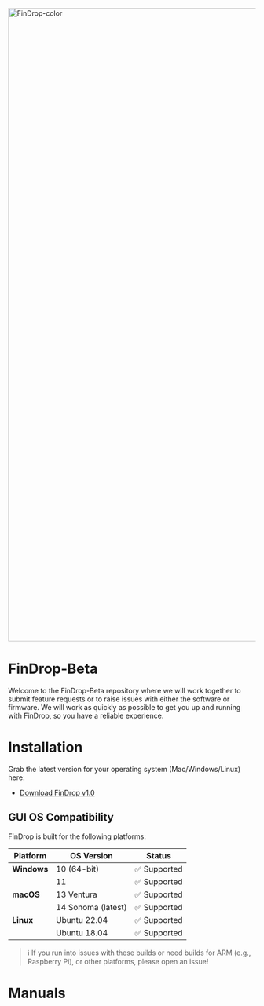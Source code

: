 
<img width="1290" alt="FinDrop-color" src="https://github.com/user-attachments/assets/838d4e5a-5bd8-4624-b030-77314e98a219" />

# FinDrop-Beta
Welcome to the FinDrop-Beta repository where we will work together to submit feature requests or to raise issues with either the software or firmware. We will work as quickly as possible to get you up and running with FinDrop, so you have a reliable experience. 

# Installation

Grab the latest version for your operating system (Mac/Windows/Linux) here:  
- [Download FinDrop v1.0](https://github.com/FishEye-Collaborative/FinDrop-Beta/releases/tag/v1.0.1)

## GUI OS Compatibility 

FinDrop is built for the following platforms:

| Platform       | OS Version            | Status       | 
|----------------|------------------------|--------------|
| **Windows**    | 10 (64-bit)           | ✅ Supported | 
|                | 11                    | ✅ Supported |
| **macOS**      | 13 Ventura            | ✅ Supported |
|                | 14 Sonoma (latest)    | ✅ Supported | 
| **Linux**      | Ubuntu 22.04          | ✅ Supported | 
|                | Ubuntu 18.04          | ✅ Supported |  

> ℹ️ If you run into issues with these builds or need builds for ARM (e.g., Raspberry Pi), or other platforms, please open an issue!

# Manuals
